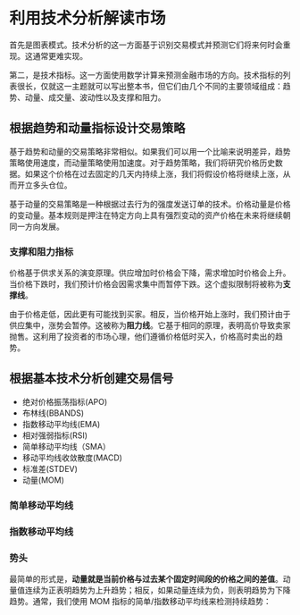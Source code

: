 # 利用技术分析解读市场

首先是图表模式。技术分析的这一方面基于识别交易模式并预测它们将来何时会重现。这通常更难实现。

第二，是技术指标。这一方面使用数学计算来预测金融市场的方向。技术指标的列表很长，仅就这一主题就可以写出整本书，但它们由几个不同的主要领域组成：趋势、动量、成交量、波动性以及支撑和阻力。

## 根据趋势和动量指标设计交易策略

基于趋势和动量的交易策略非常相似。如果我们可以用一个比喻来说明差异，趋势策略使用速度，而动量策略使用加速度。对于趋势策略，我们将研究价格历史数据。如果这个价格在过去固定的几天内持续上涨，我们将假设价格将继续上涨，从而开立多头仓位。

基于动量的交易策略是一种根据过去行为的强度发送订单的技术。价格动量是价格的变动量。基本规则是押注在特定方向上具有强烈变动的资产价格在未来将继续朝同一方向发展。

### 支撑和阻力指标

价格基于供求关系的演变原理。供应增加时价格会下降，需求增加时价格会上升。当价格下跌时，我们预计价格会因需求集中而暂停下跌。这个虚拟限制将被称为**支撑线**。

由于价格走低，因此更有可能找到买家。相反，当价格开始上涨时，我们预计由于供应集中，涨势会暂停。这被称为**阻力线**。它基于相同的原理，表明高价导致卖家抛售。这利用了投资者的市场心理，他们遵循价格低时买入，价格高时卖出的趋势。

## 根据基本技术分析创建交易信号

- 绝对价格振荡指标(APO)
- 布林线(BBANDS)
- 指数移动平均线(EMA)
- 相对强弱指标(RSI)
- 简单移动平均线（SMA）
- 移动平均线收敛散度(MACD)
- 标准差(STDEV)
- 动量(MOM)

### 简单移动平均线

### 指数移动平均线

### 势头

最简单的形式是，**动量就是当前价格与过去某个固定时间段的价格之间的差值**。动量值连续为正表明趋势为上升趋势；相反，如果动量连续为负，则表明趋势为下降趋势。通常，我们使用 MOM 指标的简单/指数移动平均线来检测持续趋势：
